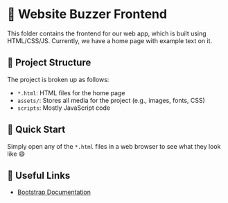 # :art: Website Buzzer Frontend
This folder contains the frontend for our web app, which is built using HTML/CSS/JS.
Currently, we have a home page with example text on it.

## :file_folder: Project Structure
The project is broken up as follows:

- `*.html`: HTML files for the home page
- `assets/`: Stores all media for the project (e.g., images, fonts, CSS)
- `scripts`: Mostly JavaScript code

## :rocket: Quick Start
Simply open any of the `*.html` files in a web browser to see what they look like :smile:

## :link: Useful Links
- [Bootstrap Documentation](https://getbootstrap.com/docs/4.4/getting-started/introduction/)

